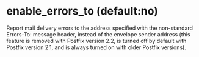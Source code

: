 # enable_errors_to (default:no) 

 Report mail delivery errors to the address specified with the
non-standard Errors-To: message header, instead of the envelope
sender address (this feature is removed with Postfix version 2.2, is
turned off by default with Postfix version 2.1, and is always turned on
with older Postfix versions).  


